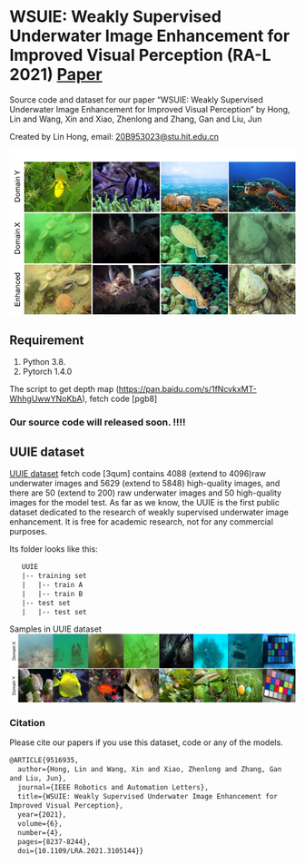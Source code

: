 # WSUIE: Weakly Supervised Underwater Image Enhancement for Improved Visual Perception (RA-L 2021) [Paper](https://ieeexplore.ieee.org/document/9516935) 
Source code and dataset for our paper “WSUIE: Weakly Supervised Underwater Image Enhancement for Improved Visual Perception” by Hong, Lin and Wang, Xin and Xiao, Zhenlong and Zhang, Gan and Liu, Jun

Created by Lin Hong, email: 20B953023@stu.hit.edu.cn

![](Introduction.png)

## Requirement
1. Python 3.8.
1. Pytorch 1.4.0

The script to get depth map (https://pan.baidu.com/s/1fNcvkxMT-WhhgUwwYNoKbA), fetch code [pgb8]
### Our source code will released soon. !!!!

## UUIE dataset
[UUIE dataset](https://pan.baidu.com/s/1r8iGIjYK1OC5BKOrq6DFJw) fetch code [3qum] contains 4088 (extend to 4096)raw underwater images and 5629 (extend to 5848) high-quality images, and there are 50 (extend to 200) raw underwater images and 50 high-quality images for the model test. As far as we know, the UUIE is the first public dataset dedicated to the research of weakly supervised underwater image enhancement. It is free for academic research, not for any commercial purposes.

Its folder looks like this:
````
   UUIE
   |-- training set
   |   |-- train A
   |   |-- train B
   |-- test set
   |   |-- test set
````
Samples in UUIE dataset
![](datasetsamples.png)



### Citation

Please cite our papers if you use this dataset, code or any of the models. 

```
@ARTICLE{9516935,
  author={Hong, Lin and Wang, Xin and Xiao, Zhenlong and Zhang, Gan and Liu, Jun},
  journal={IEEE Robotics and Automation Letters}, 
  title={WSUIE: Weakly Supervised Underwater Image Enhancement for Improved Visual Perception}, 
  year={2021},
  volume={6},
  number={4},
  pages={8237-8244},
  doi={10.1109/LRA.2021.3105144}}
```
